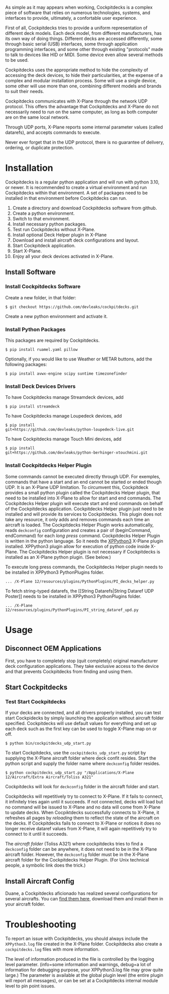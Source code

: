 As simple as it may appears when working, Cockpitdecks is a complex piece of software that relies on numerous technologies, systems, and interfaces to provide, ultimately, a confortable user experience.

First of all, Cockpitdecks tries to provide a uniform representation of different deck models. Each deck model, from different manufacturers, has its own way of doing things. Different decks are accessed differently, some through basic serial (USB) interfaces, some through application programming interfaces, and some other through existing "protocols" made to talk to devices like HID or MIDI. Some device even allow several methods to be used.

Cockpitdecks uses the appropriate method to hide the complexity of accessing the deck devices, to hide their particularities, at the expense of a complex and modular installation process. Some will use a single device, some other will use more than one, combining different models and brands to suit their needs.

Cockpitdecks communicates with X-Plane through the network UDP protocol. This offers the advantage that Cockpitdecks and X-Plane do not necessarily need to run on the same computer, as long as both computer are on the same local network.

Through UDP ports, X-Plane reports some internal parameter values (called datarefs), and accepts commands to execute.

Never ever forget that in the UDP protocol, there is no guarantee of delivery, ordering, or duplicate protection.
# Installation

Cockpitdecks is a regular python application and will run with python 3.10, or newer.
It is recommended to create a virtual environment and run Cockpitdecks within that environment. A set of packages need to be installed in that environment before Cockpitdecks can run.

1. Create a directory and download Cockpitdecks software from github.
4. Create a python environment.
2. Switch to that environment.
3. Install necessary python packages.
4. Test run Cockpitdecks without X-Plane.
5. Install optional Deck Helper plugin in X-Plane
6. Download and install aircraft deck configurations and layout.
7. Start Cockpitdeck application.
8. Start X-Plane.
9. Enjoy all your deck devices activated in X-Plane.

## Install Software

### Install Cockpitdecks Software

Create a new folder, in that folder:

```shell
$ git checkout https://github.com/devleaks/cockpitdecks.git
```

Create a new python environment and activate it.

### Install Python Packages

This packages are required by Cockpitdecks.

```shell
$ pip install ruamel.yaml pillow
```

Optionally, if you would like to use Weather or METAR buttons, add the following packages:

```
$ pip install avwx-engine scipy suntime timezonefinder
```

### Install Deck Devices Drivers

To have Cockpitdecks manage Streamdeck devices, add
```shell
$ pip install streamdeck
```

To have Cockpitdecks manage Loupedeck devices, add
```shell
$ pip install
git+https://github.com/devleaks/python-loupedeck-live.git
```

To have Cockpitdecks manage Touch Mini devices, add
```shell
$ pip install
git+https://github.com/devleaks/python-berhinger-xtouchmini.git
```

### Install Cockpitdecks Helper Plugin

Some commands cannot be executed directly through UDP. For exemples, commands that have a start and an end cannot be started or ended though UDP. It is an X-Plane UDP limitation.
To circumvent this, Cockpitdeck provides a small python plugin called the Cockpitdecks Helper plugin, that need to be installed into X-Plane to allow for start and end commands. The Cockpitdecks Helper plugin will execute start and end commands on behalf of the Cockpitdecks application. Cockpitdecks Helper plugin just need to be installed and will provide its services to Cockpitdecks. This plugin does not take any resource, it only adds and removes commands each time an aircraft is loaded.
The Cockpitdecks Helper Plugin works automatically, reads `deckconfig` configuration and creates a pair of (beginCommand, endCommand) for each *long press* command.
Cockpitdecks Helper Plugin is written in the python language. So it needs the [XPPython3](https://xppython3.readthedocs.io/) X-Plane plugin installed. XPPython3 plugin allow for execution of python code inside X-Plane.
The Cockpitdecks Helper plugin is not necessary if Cockpitdecks is installed as an X-Plane python plugin. (See below.)

To execute long press commands, the Cockpitdecks Helper plugin needs to be installed in XPPython3 PythonPlugins folder.

```shell
... /X-Plane 12/resources/plugins/PythonPlugins/PI_decks_helper.py
```

To fetch string-typed datarefs, the [[String Datarefs|String Dataref UDP Poster]] needs to be installed in XPPython3 PythonPlugins folder.

```shell
... /X-Plane 12/resources/plugins/PythonPlugins/PI_string_dataref_upd.py
```

# Usage

## Disconnect OEM Applications

First, you have to completely stop (quit completely) original manufacturer deck configuration applications. They take exclusive access to the device and that prevents Cockpitdecks from finding and using them.

## Start Cockpitdecks

### Test Start Cockpitdecks

If your decks are connected, and all drivers properly installed, you can test start Cockpidecks by simply launching the application without aircraft folder specified. Cockpitdecks will use default values for everything and set up each deck such as the first key can be used to toggle X-Plane map on or off.

```shell
$ python bin/cockpitdecks_udp_start.py
```


To start Cockpitdecks, use the `cockpitdecks_udp_start.py` script by supplying the X-Plane aircraft folder where deck confit resides. Start the python script and supply the folder name where `deckconfig` folder resides.

```shell
$ python cockpitdecks_udp_start.py "/Applications/X-Plane 12/Aircraft/Extra Aircraft/Toliss A321"
```

Cockpitdecks will look for `deckconfig` folder in the aircraft folder and start.

Cockpitdecks will repetitively try to connect to X-Plane. If it fails to connect, it infinitely tries again until it succeeds. If not connected, decks will load but no command will be issued to X-Plane and no data will come from X-Plane to update decks.
When Cocpiktdecks successfully connects to X-Plane, it refreshes all pages by *reloading* them to reflect the state of the aircraft on the decks.
If Cockpitdecks fails to connect to X-Plane or notices it does no longer receive dataref values from X-Plane, it will again repetitively try to connect to it until it succeeds.

The *aircraft folder* (Toliss A321) where cockpitdecks tries to find a `deckconfig` folder can be anywhere, it does not need to be in the X-Plane aircraft folder. However, the `deckconfig` folder must be in the X-Plane aircraft folder for the Cockpitdecks Helper Plugin. (For Unix technical people, a symbolic link does the trick.)

## Install Aircraft Config

Duane, a Cockpitdecks aficionado has realized several configurations for several aircrafts.
You can [find them here](https://github.com/dlicudi/cockpitdecks-configs), download them and install them in your aircraft folder.

# Troubleshooting

To report an issue with Cockpitdecks, you should always include the `XPPython3.log` file created in the X-Plane folder. Cockpitdecks also create a `cockpitdecks.log` files with more information.

The level of information produced in the file is controlled by the logging level parameter. (info=some information and warnings, debug=a lot of information for debugging purpose, your XPPython3.log file may grow quite large.) The parameter is available at the global plugin level (the entire plugin will report all messages), or can be set at a Cockpitdecks internal module level to pin point issues.
